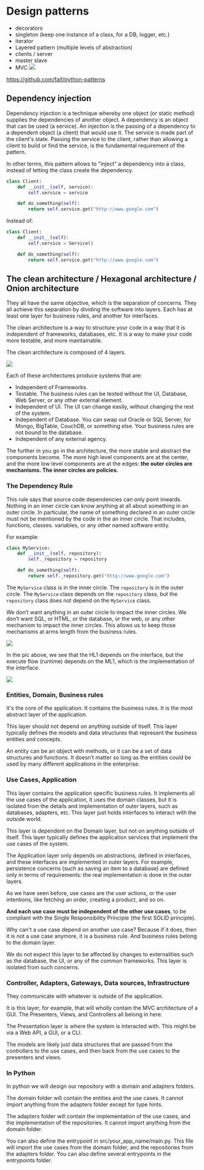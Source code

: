 # Design patterns

- decorators
- singleton (keep one instance of a class, for a DB, logger, etc.)
- iterator
- Layered pattern (multiple levels of abstraction)
- clients / server
- master slave
- MVC ![](model-view-controller.jpeg)

<https://github.com/faif/python-patterns>

## Dependency injection

Dependency injection is a technique whereby one object (or static method) supplies the dependencies of another object. A dependency is an object that can be used (a service). An injection is the passing of a dependency to a dependent object (a client) that would use it. The service is made part of the client's state. Passing the service to the client, rather than allowing a client to build or find the service, is the fundamental requirement of the pattern.

In other terms, this pattern allows to "inject" a dependency into a class, instead of letting the class create the dependency.

```python
class Client:
    def __init__(self, service):
        self.service = service

    def do_something(self):
        return self.service.get("http://www.google.com")
```

Instead of:

```python
class Client:
    def __init__(self):
        self.service = Service()

    def do_something(self):
        return self.service.get("http://www.google.com")
```

## The clean architecture / Hexagonal architecture / Onion architecture

They all have the same objective, which is the separation of concerns. They all achieve this separation by dividing the software into layers. Each has at least one layer for business rules, and another for interfaces.

The clean architecture is a way to structure your code in a way that it is independent of frameworks, databases, etc. It is a way to make your code more testable, and more maintainable.

The clean architecture is composed of 4 layers.

![](CleanArchitecture.jpg)

Each of these architectures produce systems that are:

- Independent of Frameworks.
- Testable. The business rules can be tested without the UI, Database, Web Server, or any other external element.
- Independent of UI. The UI can change easily, without changing the rest of the system.
- Independent of Database. You can swap out Oracle or SQL Server, for Mongo, BigTable, CouchDB, or something else. Your business rules are not bound to the database.
- Independent of any external agency.

The further in you go in the architecture, the more stable and abstract the components become. The more high level components are at the center, and the more low level components are at the edges: **the outer circles are mechanisms. The inner circles are policies.**

### The Dependency Rule

This rule says that source code dependencies can only point inwards.
Nothing in an inner circle can know anything at all about something in an outer circle.
In particular, the name of something declared in an outer circle must not be mentioned by the code in the an inner circle.
That includes, functions, classes. variables, or any other named software entity.

For example:

```python
class MyService:
    def __init__(self, repository):
        self._repository = repository

    def do_something(self):
        return self._repository.get("http://www.google.com")
```

The `MyService` class is in the inner circle. The `repository` is in the outer circle.
The `MyService` class depends on the `repository` class, but the `repository` class does not depend on the `MyService` class.

We don’t want anything in an outer circle to impact the inner circles. We don’t want SQL, or HTML, or the database, or the web, or any other mechanism to impact the inner circles. This allows us to keep those mechanisms at arms length from the business rules.

![](./dependency-inversion.png)

In the pic above, we see that the HL1 depends on the interface, but the execute flow (runtime) depends on the ML1, which is the implementation of the interface.

![](dependency-inversion-ui-db-example.png)

### Entities, Domain, Business rules

It's the core of the application. It contains the business rules. It is the most abstract layer of the application.

This layer should not depend on anything outside of itself. This layer typically defines the models and data structures that represent the business entities and concepts.

An entity can be an object with methods, or it can be a set of data structures and functions. It doesn’t matter so long as the entities could be used by many different applications in the enterprise.

### Use Cases, Application

This layer contains the application specific business rules.
It implements all the use cases of the application, it uses the domain classes, but it is isolated from the details and implementation of outer layers, such as databases, adapters, etc.
This layer just holds interfaces to interact with the outside world.

This layer is dependent on the Domain layer, but not on anything outside of itself. This layer typically defines the application services that implement the use cases of the system.

The Application layer only depends on abstractions, defined in interfaces, and these interfaces are implemented in outer layers. For example, persistence concerns (such as saving an item to a database) are defined only in terms of requirements: the real implementation is done in the outer layers.

As we have seen before, use cases are the user actions, or the user intentions, like fetching an order, creating a product, and so on.

**And each use case must be independent of the other use cases**, to be compliant with the Single Responsibility Principle (the first SOLID principle).

Why can't a use case depend on another use case? Because if it does, then it is not a use case anymore, it is a business rule. And business rules belong to the domain layer.

We do not expect this layer to be affected by changes to externalities such as the database, the UI, or any of the common frameworks. This layer is isolated from such concerns.

### Controller, Adapters, Gateways, Data sources, Infrastructure

They communicate with whatever is outside of the application.

It is this layer, for example, that will wholly contain the MVC architecture of a GUI. The Presenters, Views, and Controllers all belong in here.

The Presentation layer is where the system is interacted with. This might be via a Web API, a GUI, or a CLI.

The models are likely just data structures that are passed from the controllers to the use cases, and then back from the use cases to the presenters and views.

### In Python

In python we will design our repository with a domain and adapters folders.

The domain folder will contain the entities and the use cases. It cannot import anything from the adapters folder except for type hints.

The adapters folder will contain the implementation of the use cases, and the implementation of the repositories. It cannot import anything from the domain folder.

You can also define the entrypoint in src/your_app_name/main.py. This file will import the use cases from the domain folder, and the repositories from the adapters folder. You can also define several entrypoints in the entrypoints folder.
